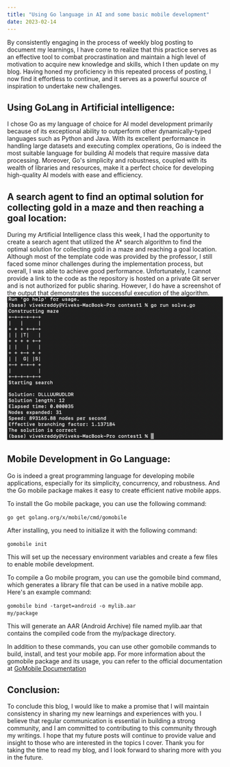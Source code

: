 ```yaml
---
title: "Using Go language in AI and some basic mobile development"
date: 2023-02-14
---
```


By consistently engaging in the process of weekly blog posting to document my learnings, I have come to realize that this practice serves as an effective tool to combat procrastination and maintain a high level of motivation to acquire new knowledge and skills, which I then update on my blog. Having honed my proficiency in this repeated process of posting, I now find it effortless to continue, and it serves as a powerful source of inspiration to undertake new challenges.

## Using GoLang in Artificial intelligence:
I chose Go as my language of choice for AI model development primarily because of its exceptional ability to outperform other dynamically-typed languages such as Python and Java. With its excellent performance in handling large datasets and executing complex operations, Go is indeed the most suitable language for building AI models that require massive data processing. Moreover, Go's simplicity and robustness, coupled with its wealth of libraries and resources, make it a perfect choice for developing high-quality AI models with ease and efficiency.

## A search agent to find an optimal solution for collecting gold in a maze and then reaching a goal location:
During my Artificial Intelligence class this week, I had the opportunity to create a search agent that utilized the A* search algorithm to find the optimal solution for collecting gold in a maze and reaching a goal location. Although most of the template code was provided by the professor, I still faced some minor challenges during the implementation process, but overall, I was able to achieve good performance. Unfortunately, I cannot provide a link to the code as the repository is hosted on a private Git server and is not authorized for public sharing. However, I do have a screenshot of the output that demonstrates the successful execution of the algorithm.
<img src="https://github.com/vivekanandareddy-ponugoti/Blog/blob/main/images/mazeOutput.png" alt="Maze Output">


## Mobile Development in Go Language:
Go is indeed a great programming language for developing mobile applications, especially for its simplicity, concurrency, and robustness. And the Go mobile package makes it easy to create efficient native mobile apps.

To install the Go mobile package, you can use the following command:

<code>go get golang.org/x/mobile/cmd/gomobile</code>

After installing, you need to initialize it with the following command:

<code>gomobile init</code>

This will set up the necessary environment variables and create a few files to enable mobile development.

To compile a Go mobile program, you can use the gomobile bind command, which generates a library file that can be used in a native mobile app. Here's an example command:

<code>gomobile bind -target=android -o mylib.aar my/package</code>

This will generate an AAR (Android Archive) file named mylib.aar that contains the compiled code from the my/package directory.

In addition to these commands, you can use other gomobile commands to build, install, and test your mobile app. For more information about the gomobile package and its usage, you can refer to the official documentation at <a href="https://pkg.go.dev/golang.org/x/mobile/cmd/gomobile">GoMobile Documentation</a>

## Conclusion:
To conclude this blog, I would like to make a promise that I will maintain consistency in sharing my new learnings and experiences with you. I believe that regular communication is essential in building a strong community, and I am committed to contributing to this community through my writings. I hope that my future posts will continue to provide value and insight to those who are interested in the topics I cover. Thank you for taking the time to read my blog, and I look forward to sharing more with you in the future.